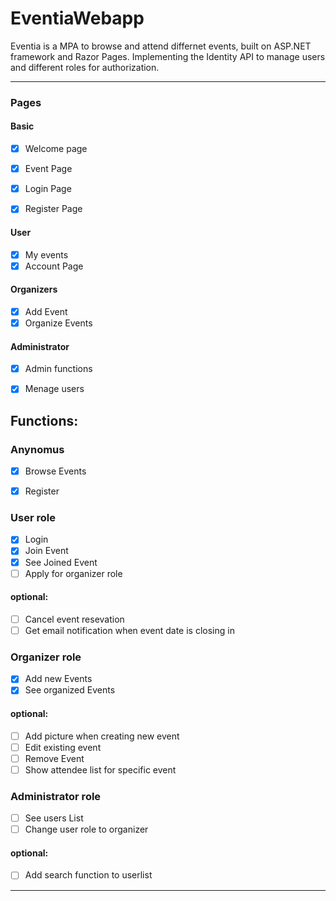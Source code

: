 ﻿# EventiaWebapp

Eventia is a MPA to browse and attend differnet events, built on ASP.NET framework
and Razor Pages. Implementing the Identity API to manage users and different roles
for authorization.   

___
### Pages

#### Basic
- [x] Welcome page
- [x] Event Page
- [x] Login Page
- [x] Register Page


#### User

- [x] My events
- [x] Account Page

#### Organizers

- [x] Add Event
- [x] Organize Events

#### Administrator

- [x] Admin functions
- [x] Menage users


## Functions:

### Anynomus

- [x] Browse Events
- [x] Register


### User role

- [x] Login
- [x] Join Event
- [x] See Joined Event
- [ ] Apply for organizer role 

#### optional:

- [ ] Cancel event resevation
- [ ] Get email notification when event date is closing in

### Organizer role

- [x] Add new Events
- [x] See organized Events

#### optional:

- [ ] Add picture when creating new event
- [ ] Edit existing event
- [ ] Remove Event
- [ ] Show attendee list for specific event

### Administrator role

- [ ] See users List
- [ ] Change user role to organizer 

#### optional:

- [ ] Add search function to userlist

___